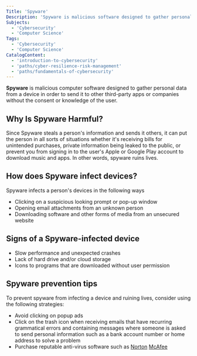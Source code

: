 ```yaml
---
Title: 'Spyware' 
Description: 'Spyware is malicious software designed to gather personal data from a device in order to send it to other third-party apps or companies without consent from the user.' 
Subjects: 
  - 'Cybersecurity'
  - 'Computer Science'
Tags:
  - 'Cybersecurity'
  - 'Computer Science'
CatalogContent: 
  - 'introduction-to-cybersecurity'
  - 'paths/cyber-resilience-risk-management'
  - 'paths/fundamentals-of-cybersecurity'
---
```


 **Spyware** is malicious computer software designed to gather personal data from a device in order to send it to other third-party apps or companies without the consent or knowledge of the user.

## Why Is Spyware Harmful?

Since Spyware steals a person's information and sends it others, it can put the person in all sorts of situations whether it's receiving bills for unintended purchases, private information being leaked to the public, or prevent you from signing in to the user's Apple or Google Play account to download music and apps. In other words, spyware ruins lives.

## How does Spyware infect devices?

Spyware infects a person's devices in the following ways

- Clicking on a suspicious looking prompt or pop-up window
- Opening email attachments from an unknown person
- Downloading software and other forms of media from an unsecured website
  
## Signs of a Spyware-infected device

- Slow performance and unexpected crashes  
- Lack of hard drive and/or cloud storage
- Icons to programs that are downloaded without user permission

## Spyware prevention tips

To prevent spyware from infecting a device and ruining lives, consider using the following strategies:

- Avoid clicking on popup ads
- Click on the trash icon when receiving emails that have recurring grammatical errors and containing messages where someone is asked to send personal information such as a bank account number or home address to solve a problem
- Purchase reputable anti-virus software such as [Norton](https://us.norton.com/) [McAfee](https://www.mcafee.com/)  
